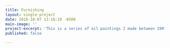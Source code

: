 ```yaml
---
title: Furnishing
layout: single-project
date: 2018-10-07 13:18:19 -0500
main-image: ''
project-excerpt: 'This is a series of oil paintings I made between 1997 and 1998. '
published: false

---
```

